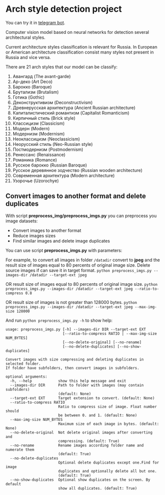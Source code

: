 # Arch style detection project

You can try it in [telegram bot](https://t.me/arch_styles_bot).

Computer vision model based on neural networks for detection
several architectural styles. 

Current architecture styles classification is relevant for Russia. 
In European or American architecture classification consist many styles
not present in Russia and vice versa.

There are 21 arch styles that our model can be classify:
1. Авангард (The avant-garde)                                               
1. Ар-деко (Art Deco)                                                
1. Барокко (Baroque)                                                
1. Брутализм (Brutalism)                                             
1. Готика (Gothic)                                                  
1. Деконструктивизм (Deconstructivism)                                        
1. Древнерусская архитектура (Ancient Russian architecture)                             
1. Капиталистический романтизм (Capitalist Romanticism)                           
1. Кирпичный стиль (Brick style)                                        
1. Классицизм (Classicism)    
1. Модерн (Modern)                                         
1. Модернизм (Modernism)
1. Неоклассицизм (Neoclassicism)
1. Неорусский стиль (Neo-Russian style)
1. Постмодернизм (Postmodernism)
1. Ренессанс (Renaissance)
1. Романика (Romance)
1. Русское барокко (Russian Baroque)
1. Русское деревянное зодчество (Russian wooden architecture)
1. Современная архитектура (Modern architecture)
1. Узорочье (Uzorochye)

## Convert images to another format and delete duplicates

With script **preprocess_img/preprocess_imgs.py** 
you can preprocess you image datasets:
 - Convert images to another format
 - Reduce images sizes
 - Find similar images and delete image duplicates 

You can use script **preprocess_imgs.py** with parameters:

For example, to convert all images in folder `/datadir` convert to **jpeg** and the result size of images
equal to 80 percents of original image size. Delete source images if can save it in target format.
`python preprocess_imgs.py --images-dir /datadir --target-ext jpeg`

OR result size of images equal to 80 percents of original image size. 
`python preprocess_imgs.py --images-dir /datadir --target-ext jpeg --ratio-to-compress 0.8`

OR result size of images is not greater than 128000 bytes. 
`python preprocess_imgs.py --images-dir /datadir --target-ext jpeg --max-img-size 128000`

And run `python preprocess_imgs.py -h` to show help:

```
usage: preprocess_imgs.py [-h] --images-dir DIR --target-ext EXT
                          [--ratio-to-compress RATIO | --max-img-size NUM_BYTES]
                          [--no-delete-original] [--no-rename]
                          [--no-delete-duplicates] [--no-show-duplicates]

Convert images with size compressing and deleting duplicates in selected folder.
If folder have subfolders, then convert images in subfolders.

optional arguments:
  -h, --help            show this help message and exit
  --images-dir DIR      Path to folder with images (may contain subfolders)
                        (default: None)
  --target-ext EXT      Target extension to convert. (default: None)
  --ratio-to-compress RATIO
                        Ratio to compress size of image. Float number should
                        be between 0. and 1. (default: None)
  --max-img-size NUM_BYTES
                        Maximum size of each image in bytes. (default: None)
  --no-delete-original  Not delete original images after converting and
                        compressing. (default: True)
  --no-rename           Rename images according folder name and numerate them
                        (default: True)
  --no-delete-duplicates
                        Optional delete duplicates except one.Find for image
                        duplicates and optionally delete all but one.
                        (default: True)
  --no-show-duplicates  Optional show duplicates on the screen. By default
                        show all duplicates. (default: True)
```